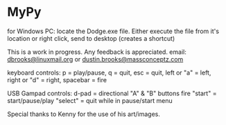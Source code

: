 # MyPy
for Windows PC: locate the Dodge.exe file. Either execute the file from it's location or right click, send to desktop (creates a shortcut)

This is a work in progress. Any feedback is appreciated.
email: dbrooks@linuxmail.org or dustin.brooks@massconceptz.com

keyboard controls:
p = play/pause,
q = quit,
esc = quit,
left or "a" = left,
right or "d" = right,
spacebar = fire

USB Gampad controls:
d-pad = directional
"A" & "B" buttons fire
"start" = start/pause/play
"select" = quit while in pause/start menu

Special thanks to Kenny for the use of his art/images.
